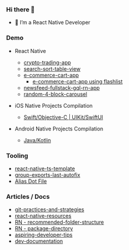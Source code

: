 ### Hi there 👋

- 🔭 I’m a React Native Developer

### Demo
- React Native
  - [crypto-trading-app](https://github.com/ramirezjag00/crypto-trading-app)
  - [search-sort-table-view](https://github.com/ramirezjag00/search-sort-table-view)
  - [e-commerce-cart-app](https://github.com/ramirezjag00/e-commerce-cart-app)
      - [e-commerce-cart-app using flashlist](https://github.com/ramirezjag00/marketplace-flashlist)
  - [newsfeed-fullstack-gql-rn-app](https://github.com/ramirezjag00/newsfeed-fullstack-gql-app)
  - [random-4-block-carousel](https://github.com/ramirezjag00/react-native-four-block-carousel)

- iOS Native Projects Compilation
  - [Swift/Objective-C | UIKit/SwiftUI](https://github.com/ramirezjag00/iOS-Native-Demo)

- Android Native Projects Compilation
  - [Java/Kotlin](https://github.com/ramirezjag00/Android-Native-Demo)

### Tooling
- [react-native-ts-template](https://github.com/ramirezjag00/react-native-ts-template)
- [group-exports-last-autofix](https://github.com/ramirezjag00/group-exports-last-autofix)
- [Alias Dot File](https://github.com/ramirezjag00/dotFiles)

### Articles / Docs
- [git-practices-and-strategies](https://github.com/ramirezjag00/git-practices-and-strategies)
- [react-native-resources](https://github.com/ramirezjag00/react-native-resources)
- [RN - recommended-folder-structure](https://github.com/ramirezjag00/react-native-ts-template/tree/main/template#recommended-folder-structure)
- [RN - package-directory](https://github.com/ramirezjag00/react-native-resources#react-native-package-directory)
- [aspiring-developer-tips](https://github.com/ramirezjag00/aspiring-developer-tips)
- [dev-documentation](https://github.com/ramirezjag00/dev-documentation)
